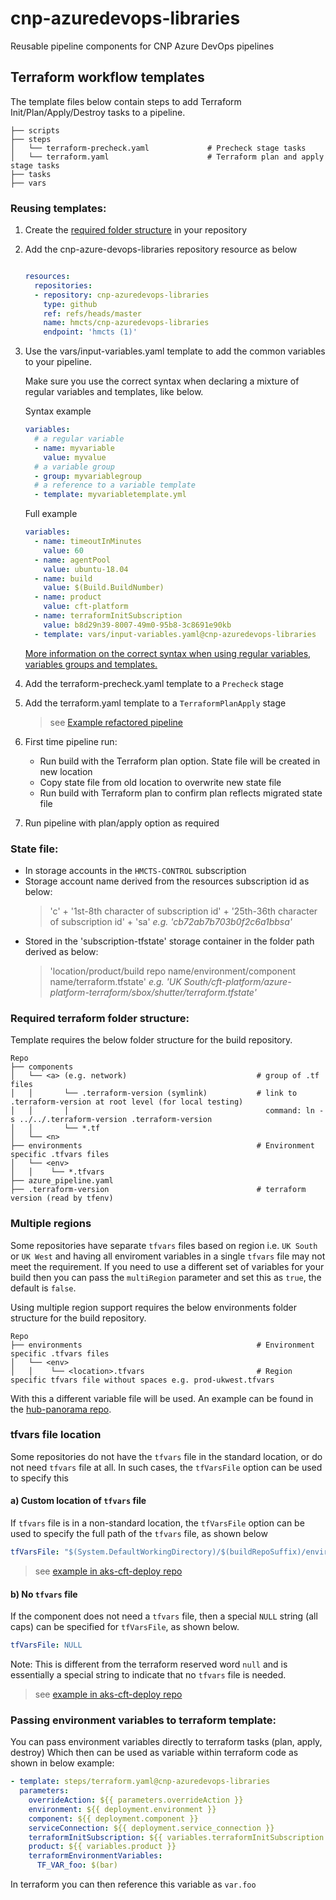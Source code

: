 # cnp-azuredevops-libraries
Reusable pipeline components for CNP Azure DevOps pipelines

## Terraform workflow templates

The template files below contain steps to add Terraform Init/Plan/Apply/Destroy tasks to a pipeline.

    ├── scripts
    ├── steps
    │   └── terraform-precheck.yaml             # Precheck stage tasks
    │   └── terraform.yaml                      # Terraform plan and apply stage tasks
    ├── tasks
    ├── vars

### Reusing templates:
1. Create the [required folder structure](#required-terraform-folder-structure) in your repository
2. Add the cnp-azure-devops-libraries repository resource as below

   ```yaml

   resources:
     repositories:
     - repository: cnp-azuredevops-libraries
       type: github
       ref: refs/heads/master
       name: hmcts/cnp-azuredevops-libraries
       endpoint: 'hmcts (1)'

   ```
3. Use the vars/input-variables.yaml template to add the common variables to your pipeline.

   Make sure you use the correct syntax when declaring a mixture of regular variables and templates, like below.

   Syntax example
   ```yaml
   variables:
     # a regular variable
     - name: myvariable
       value: myvalue
     # a variable group
     - group: myvariablegroup
     # a reference to a variable template
     - template: myvariabletemplate.yml
   ```
   Full example
   ```yaml
   variables:
     - name: timeoutInMinutes
       value: 60
     - name: agentPool
       value: ubuntu-18.04
     - name: build
       value: $(Build.BuildNumber)
     - name: product
       value: cft-platform
     - name: terraformInitSubscription
       value: b8d29n39-8007-49m0-95b8-3c8691e90kb
     - template: vars/input-variables.yaml@cnp-azuredevops-libraries
   ```

   [More information on the correct syntax when using regular variables, variables groups and templates.](https://docs.microsoft.com/en-us/azure/devops/pipelines/process/variables?view=azure-devops&tabs=yaml%2Cbatch#specify-variables)

4. Add the terraform-precheck.yaml template to a `Precheck` stage
5. Add the terraform.yaml template to a `TerraformPlanApply` stage
   > see [Example refactored pipeline](https://github.com/hmcts/azure-platform-terraform/blob/master/azure_pipeline.yaml)
6. First time pipeline run:
   * Run build with the Terraform plan option. State file will be created in new location
   * Copy state file from old location to overwrite new state file
   * Run build with Terraform plan to confirm plan reflects migrated state file
7. Run pipeline with plan/apply option as required

### State file:
* In storage accounts in the `HMCTS-CONTROL` subscription
* Storage account name derived from the resources subscription id as below:
  >'c' + '1st-8th character of subscription id' + '25th-36th character of subscription id' + 'sa'
  _e.g. 'cb72ab7b703b0f2c6a1bbsa'_
* Stored in the 'subscription-tfstate' storage container in the folder path derived as below:
  >'location/product/build repo name/environment/component name/terraform.tfstate'
  _e.g. 'UK South/cft-platform/azure-platform-terraform/sbox/shutter/terraform.tfstate'_

### Required terraform folder structure:
Template requires the below folder structure for the build repository.

    Repo
    ├── components
    │   └── <a> (e.g. network)                             # group of .tf files
    │   │       └── .terraform-version (symlink)           # link to .terraform-version at root level (for local testing)
    │   │       │                                            command: ln -s ../../.terraform-version .terraform-version
    │   │       └── *.tf
    │   └── <n>
    ├── environments                                       # Environment specific .tfvars files
    │   └── <env>
    │   │    └── *.tfvars
    ├── azure_pipeline.yaml
    ├── .terraform-version                                 # terraform version (read by tfenv)

### Multiple regions

Some repositories have separate `tfvars` files based on region i.e. `UK South` or `UK West` and having all enviroment
variables in a single `tfvars` file may not meet the requirement.
If you need to use a different set of variables for your build then you can pass the `multiRegion` parameter and
set this as `true`, the default is `false`.

Using multiple region support requires the below environments folder structure for the build repository.

    Repo
    ├── environments                                       # Environment specific .tfvars files
    │   └── <env>
    │   │    └── <location>.tfvars                         # Region specific tfvars file without spaces e.g. prod-ukwest.tfvars

With this a different variable file will be used. An example can be found in the [hub-panorama repo](https://github.com/hmcts/hub-panorama-terraform).

### tfvars file location

Some repositories do not have the `tfvars` file in the standard location, or do not need `tfvars` file at all. In such cases, the `tfVarsFile` option can be used to specify this

#### a) Custom location of `tfvars` file
If `tfvars` file is in a non-standard location, the `tfVarsFile` option can be used to specify the full path of the `tfvars` file, as shown below
```yaml
tfVarsFile: "$(System.DefaultWorkingDirectory)/$(buildRepoSuffix)/environments/network/${{ parameters.env }}.tfvars"
```
> see [example in aks-cft-deploy repo](https://github.com/hmcts/aks-cft-deploy/blob/main/azure-pipelines.yml)

#### b) No `tfvars` file
If the component does not need a `tfvars` file, then a special `NULL` string (all caps) can be specified for  `tfVarsFile`, as shown below.
```yaml
tfVarsFile: NULL
```
Note: This is different from the terraform reserved word `null` and is essentially a special string to indicate that no `tfvars` file is needed.

> see [example in aks-cft-deploy repo](https://github.com/hmcts/aks-cft-deploy/blob/main/azure-pipelines.yml)

### Passing environment variables to terraform template:

You can pass environment variables directly to terraform tasks (plan, apply, destroy)
Which then can be used as variable within terraform code as shown in below example:

```yaml
- template: steps/terraform.yaml@cnp-azuredevops-libraries
  parameters:
    overrideAction: ${{ parameters.overrideAction }}
    environment: ${{ deployment.environment }}
    component: ${{ deployment.component }}
    serviceConnection: ${{ deployment.service_connection }}
    terraformInitSubscription: ${{ variables.terraformInitSubscription }}
    product: ${{ variables.product }}
    terraformEnvironmentVariables:
      TF_VAR_foo: $(bar)
```
In terraform you can then reference this variable as `var.foo`

